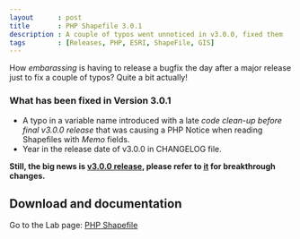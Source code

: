 ```yaml
---
layout      : post
title       : PHP Shapefile 3.0.1
description : A couple of typos went unnoticed in v3.0.0, fixed them
tags        : [Releases, PHP, ESRI, ShapeFile, GIS]
---
```



How *embarassing* is having to release a bugfix the day after a major release just to fix a couple of typos? Quite a bit actually!

### What has been fixed in Version 3.0.1
- A typo in a variable name introduced with a late *code clean-up before final v3.0.0 release* that was causing a PHP Notice when reading Shapefiles with *Memo* fields.
- Year in the release date of v3.0.0 in CHANGELOG file.


**Still, the big news is [v3.0.0 release](/posts/php-shapefile-3.0.1/), please refer to [it](/posts/php-shapefile-3.0.1/) for breakthrough changes.**

  
## Download and documentation

Go to the Lab page: [PHP Shapefile](/labs/php-shapefile/)
